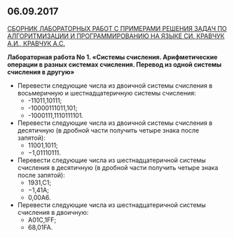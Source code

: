 ## 06.09.2017

[СБОРНИК ЛАБОРАТОРНЫХ РАБОТ С ПРИМЕРАМИ РЕШЕНИЯ ЗАДАЧ ПО АЛГОРИТМИЗАЦИИ И ПРОГРАММИРОВАНИЮ НА ЯЗЫКЕ СИ. КРАВЧУК А.И., КРАВЧУК А.С.](https://github.com/AnzhelikaKravchuk/2017-2018.MMF.BSU/tree/master/1%20course/Books.C) 

**Лабораторная работа No 1. «Системы счисления. Арифметические операции в разных системах счисления. Перевод из одной системы счисления в другую»**
- Перевести следующие числа из двоичной системы счисления в восьмеричную и шестнадцатеричную системы счисления:
  - -11011,10111;
  - -10000111011,101;
  - -1000111,1110111101.
- Перевести следующие числа из двоичной системы счисления в десятичную (в дробной части получить четыре знака после запятой):
  - 11001,1011;
  - −1,01110111.
- Перевести следующие числа из шестнадцатеричной системы счисления в десятичную (в дробной части получить четыре знака после запятой):
  - 1931,C1;
  - −1,41A;
  - 0,00A6.
- Перевести следующие числа из шестнадцатеричной системы счисления в двоичную:
  - A01C,1FF;
  - 68,01FA.
